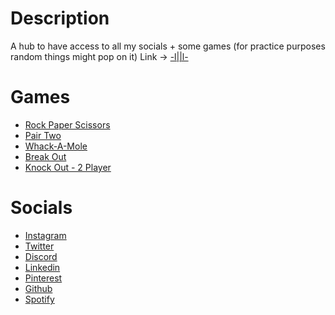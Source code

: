 # Description
A hub to have access to all my socials + some games (for practice purposes random things might pop on it)
Link -> [-l||l-](https://imxanax.github.io/)

# Games
- [Rock Paper Scissors](https://imxanax.github.io/Games/RPC/rpc.html)
- [Pair Two](https://imxanax.github.io/Games/PT/pt.html)
- [Whack-A-Mole](https://imxanax.github.io/Games/WM/wm.html)
- [Break Out](https://imxanax.github.io/Games/BO/bo.html)
- [Knock Out - 2 Player](https://imxanax.github.io/Games/KO/KO.html)

# Socials
- [Instagram](https://www.instagram.com/lmxanax/)
- [Twitter](https://twitter.com/lmxanax)
- [Discord](https://discord.gg/E3wrKUDpz8)
- [Linkedin](https://www.linkedin.com/in/meraj-h/)
- [Pinterest](https://www.pinterest.com/lmxanax/)
- [Github](https://github.com/ImXanax)
- [Spotify](https://open.spotify.com/user/q5cogcvz190sjtutx25q0s4kx?si=8d436672d86242dd)
